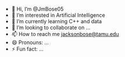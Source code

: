 - 👋 Hi, I’m @JmBose05
- 👀 I’m interested in Artificial Intelligence
- 🌱 I’m currently learning C++ and data
- 💞️ I’m looking to collaborate on ...
- 📫 How to reach me jacksonbose@tamu.edu
- 😄 Pronouns: ...
- ⚡ Fun fact: ...

<!---
JmBose05/JmBose05 is a ✨ special ✨ repository because its `README.md` (this file) appears on your GitHub profile.
You can click the Preview link to take a look at your changes.
--->
